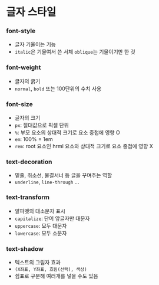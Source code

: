 # 글자 스타일
### font-style
* 글자 기울이는 기능
* `italic`은 기울여서 쓴 서체 `oblique`는 기울이기만 한 것

### font-weight
* 글자의 굵기
* `normal`, `bold` 또는 100단위의 수치 사용

### font-size
* 글자의 크기
* `px`: 절대값으로 픽셀 단위
* `%`: 부모 요소의 상대적 크기로 요소 중첩에 영향 O
* `em`: 100% = 1em
* `rem`: root 요소인 hrml 요소와 상대적 크기로 요소 중첩에 영향 X

### text-decoration
* 밑줄, 취소선, 물결서너 등 글을 꾸며주는 역할
* `underline`, `line-through` ...

### text-transform
* 알파벳의 대소문자 표시
* `capitalize`: 단어 앞글자만 대문자
* `uppercase`: 모두 대문자
* `lowercase`: 모두 소문자

### text-shadow
* 텍스트의 그림자 효과
* `(X좌표, Y좌표, 흐림(선택), 색상)`
* 쉼표로 구분해 여러개를 넣을 수도 있음